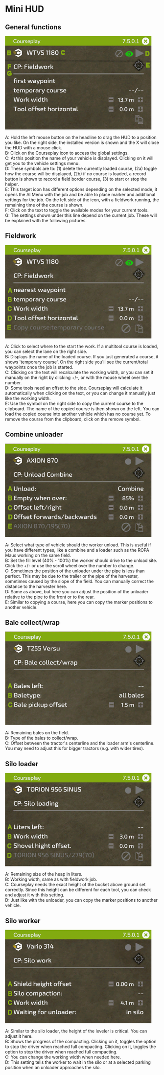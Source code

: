 # Mini HUD
## General functions

![Image](../assets/images/minihudhelp_general_0_0_478_305.png)

  
A: Hold the left mouse button on the headline to drag the HUD to a position you like. On the right side, the installed version is shown and the X will close the HUD with a mouse click.  
B: Click on the Courseplay icon to access the global settings.  
C: At this position the name of your vehicle is displayed. Clicking on it will get you to the vehicle settings menu.  
D: These symbols are to: (1) delete the currently loaded course, (2a) toggle how the course will be displayed, (2b) if no course is loaded, a record button is shown to record a field border course, (3) to start or stop the helper.  
E: This target icon has different options depending on the selected mode, it opens the AI Menu with the job and be able to place marker and additional settings for the job. On the left side of the icon, with a fieldwork running, the remaining time of the course is shown.  
F: Click on the text to toggle the available modes for your current tools.  
G: The settings shown under this line depend on the current job. These will be explained with the following pictures.  



## Fieldwork

![Image](../assets/images/minihudhelp_fieldwork_0_0_478_305.png)

  
A: Click to select where to the start the work. If a multitool course is loaded, you can select the lane on the right side.  
B: Displays the name of the loaded course. If you just generated a course, it shows 'temporary course'. On the right side you'll see the current/total waypoints once the job is started.  
C: Clicking on the text will recalculate the working width, or you can set it manually on the right by clicking +/-, or with the mouse wheel over the number.  
D: Some tools need an offset to the side. Courseplay will calculate it automatically when clicking on the text, or you can change it manually just like the working width.  
E: Use the symbol on the right side to copy the current course to the clipboard. The name of the copied course is then shown on the left. You can load the copied course into another vehicle which has no course yet. To remove the course from the clipboard, click on the remove symbol.  



## Combine unloader

![Image](../assets/images/minihudhelp_combineunload_0_0_478_305.png)

  
A: Select what type of vehicle should the worker unload. This is useful if you have different types, like a combine and a loader such as the ROPA Maus working on the same field.  
B: Set the fill level (40% - 100%) the worker should drive to the unload site. Click the +/- or use the scroll wheel over the number to change.  
C: Sometimes the position of the unloader under the pipe is less than perfect. This may be due to the trailer or the pipe of the harvester, sometimes caused by the slope of the field. You can manually correct the distance to the harvester here.  
D: Same as above, but here you can adjust the position of the unloader relative to the pipe to the front or to the rear.  
E: Similar to copying a course, here you can copy the marker positions to another vehicle.  



## Bale collect/wrap

![Image](../assets/images/minihudhelp_balecollect_0_0_478_305.png)

  
A: Remaining bales on the field.  
B: Type of the bales to collect/wrap.  
C: Offset between the tractor's centerline and the loader arm's centerline. You may need to adjust this for bigger tractors (e.g. with wider tires).  



## Silo loader

![Image](../assets/images/minihudhelp_siloloader_0_0_478_305.png)

  
A: Remaining size of the heap in liters.  
B: Working width, same as with fieldwork job.  
C: Courseplay needs the exact height of the bucket above ground set correctly. Since this height can be different for each tool, you can check and adjust it with this setting.  
D: Just like with the unloader, you can copy the marker positions to another vehicle.  



## Silo worker

![Image](../assets/images/minihudhelp_siloworker_0_0_478_305.png)

  
A: Similar to the silo loader, the height of the leveler is critical. You can adjust it here.  
B: Shows the progress of the compacting. Clicking on it, toggles the option to stop the driver when reached full compacting. Clicking on it, toggles the option to stop the driver when reached full compacting.  
C: You can change the working width when needed here.  
D: This setting tells the worker to wait in the silo or at a selected parking position when an unloader approaches the silo.  


